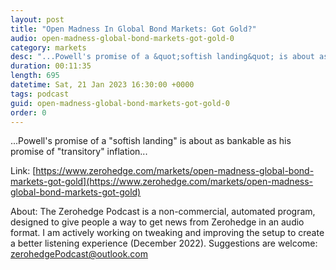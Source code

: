 ```yaml
---
layout: post
title: "Open Madness In Global Bond Markets: Got Gold?"
audio: open-madness-global-bond-markets-got-gold-0
category: markets
desc: "...Powell's promise of a &quot;softish landing&quot; is about as bankable as his promise of &quot;transitory&quot; inflation..."
duration: 00:11:35
length: 695
datetime: Sat, 21 Jan 2023 16:30:00 +0000
tags: podcast
guid: open-madness-global-bond-markets-got-gold-0
order: 0
---
```

...Powell's promise of a &quot;softish landing&quot; is about as bankable as his promise of &quot;transitory&quot; inflation...

Link: [https://www.zerohedge.com/markets/open-madness-global-bond-markets-got-gold](https://www.zerohedge.com/markets/open-madness-global-bond-markets-got-gold)

About: The Zerohedge Podcast is a non-commercial, automated program, designed to give people a way to get news from Zerohedge in an audio format.  I am actively working on tweaking and improving the setup to create a better listening experience (December 2022).  Suggestions are welcome: [zerohedgePodcast@outlook.com](mailto:zerohedgePodcast@outlook.com)